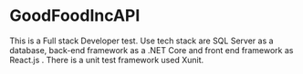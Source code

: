 # GoodFoodIncAPI
This is a Full stack Developer test. Use tech stack are SQL Server as a database, back-end framework as a .NET Core and front end framework as React.js . There is a unit test framework used Xunit.
